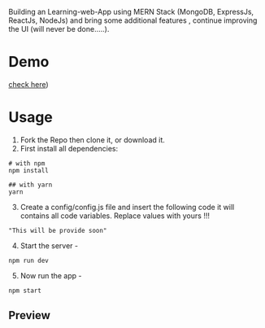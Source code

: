 Building an Learning-web-App using MERN Stack (MongoDB, ExpressJs, ReactJs, NodeJs) and bring some additional features , continue improving the UI (will never be done.....).

# Demo
[check here](https://zooom-dusky.vercel.app/))
# Usage
1. Fork the Repo then clone it, or download it.
2. First install all dependencies:
```
# with npm
npm install

## with yarn
yarn
```
3. Create a config/config.js file and insert the following code it will contains all code variables. Replace values with yours !!!
```
"This will be provide soon"
```
4. Start the server -
````
npm run dev
````
5. Now run the app -
```
npm start
```

## Preview

